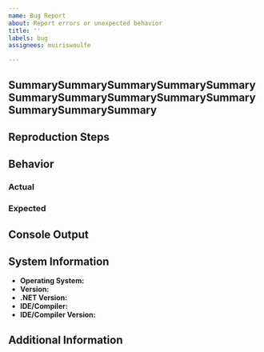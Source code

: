 ```yaml
---
name: Bug Report
about: Report errors or unexpected behavior
title: ''
labels: bug
assignees: muiriswoulfe

---
```


<!-- Please provide as much detail as possible. Inapplicable sections may be
     left blank where. -->

## SummarySummarySummarySummarySummarySummarySummarySummarySummarySummarySummarySummarySummary

## Reproduction Steps

## Behavior

### Actual

### Expected

## Console Output

## System Information

- **Operating System:**
- **Version:**
- **.NET Version:**
- **IDE/Compiler:**
- **IDE/Compiler Version:**

## Additional Information
